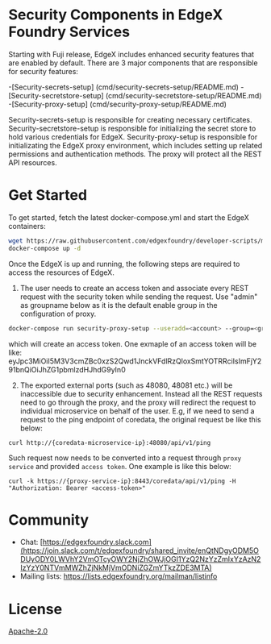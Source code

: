 # Security Components in EdgeX Foundry Services

Starting with Fuji release, EdgeX includes enhanced security features that are enabled by default. There are 3 major components that are responsible for security features: 

-[Security-secrets-setup] (cmd/security-secrets-setup/README.md)
-[Security-secretstore-setup] (cmd/security-secretstore-setup/README.md)
-[Security-proxy-setup] (cmd/security-proxy-setup/README.md)

Security-secrets-setup is responsible for creating necessary certificates. Security-secretstore-setup is responsible for initializing the secret store to hold various credentials for EdgeX. Security-proxy-setup is responsible for initializating the EdgeX proxy environment, which includes setting up related permissions and authentication methods. The proxy will protect all the REST API resources. 

# Get Started

To get started, fetch the latest docker-compose.yml and start the EdgeX containers:

```sh
wget https://raw.githubusercontent.com/edgexfoundry/developer-scripts/master/releases/fuji/compose-files/docker-compose-fuji-1.1.0.yml
docker-compose up -d
```

Once the EdgeX is up and running, the following steps are required to access the resources of EdgeX.

1. The user needs to create an access token and associate every REST request with the security token
while sending the request. Use "admin" as groupname below as it is the default enable group in the configuration of proxy.

```sh
docker-compose run security-proxy-setup --useradd=<account> --group=<groupname>
```

which will create an access token. One exmaple of an access token will be like: eyJpc3MiOiI5M3V3cmZBc0xzS2Qwd1JnckVFdlRzQloxSmtYOTRRciIsImFjY291bnQiOiJhZG1pbmlzdHJhdG9yIn0

2. The exported external ports (such as 48080, 48081 etc.) will be inaccessible due to security enhancement. Instead all the REST requests need to go through the proxy, and the proxy will redirect the request to individual microservice on behalf of the user.
E.g, if we need to send a request to the ping endpoint of coredata, the original request be like this below:

```
curl http://{coredata-microservice-ip}:48080/api/v1/ping
```

Such request now needs to be converted into a request through `proxy service` and provided `access token`. One example is like this below:

```
curl -k https://{proxy-service-ip}:8443/coredata/api/v1/ping -H "Authorization: Bearer <access-token>"
```

# Community

- Chat: [https://edgexfoundry.slack.com](https://join.slack.com/t/edgexfoundry/shared_invite/enQtNDgyODM5ODUyODY0LWVhY2VmOTcyOWY2NjZhOWJjOGI1YzQ2NzYzZmIxYzAzN2IzYzY0NTVmMWZhZjNkMjVmODNiZGZmYTkzZDE3MTA)
- Mailing lists: https://lists.edgexfoundry.org/mailman/listinfo

# License

[Apache-2.0](LICENSE)
